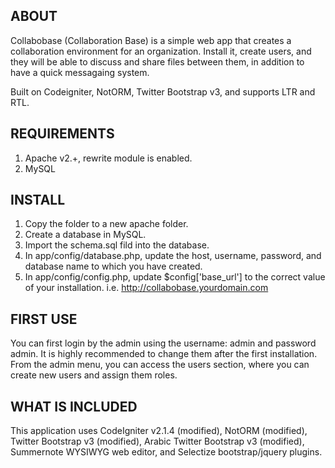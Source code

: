 ABOUT
----------------------
Collabobase (Collaboration Base) is a simple web app that creates a collaboration environment
for an organization. Install it, create users, and they will be able to discuss and share files
between them, in addition to have a quick messagaing system.

Built on Codeigniter, NotORM, Twitter Bootstrap v3, and supports LTR and RTL.

REQUIREMENTS
----------------------
1. Apache v2.+, rewrite module is enabled.
2. MySQL

INSTALL
----------------------
1. Copy the folder to a new apache folder.
2. Create a database in MySQL.
3. Import the schema.sql fild into the database.
4. In app/config/database.php, update the host, username, password, and database name to which you have created.
5. In app/config/config.php, update $config['base_url'] to the correct value of your installation. i.e. http://collabobase.yourdomain.com

FIRST USE
----------------------
You can first login by the admin using the username: admin and password admin.
It is highly recommended to change them after the first installation.
From the admin menu, you can access the users section, where you can create new users and assign them roles.

WHAT IS INCLUDED
----------------------
This application uses CodeIgniter v2.1.4 (modified), NotORM (modified), Twitter Bootstrap v3 (modified), Arabic Twitter Bootstrap v3 (modified), Summernote WYSIWYG web editor, and Selectize bootstrap/jquery plugins.

